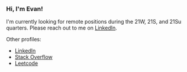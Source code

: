 ### Hi, I'm Evan!

I'm currently looking for remote positions during the 21W, 21S, and 21Su quarters. Please reach out to me on [LinkedIn](https://www.linkedin.com/in/evanbaldonado/).

Other profiles:

* [LinkedIn](https://www.linkedin.com/in/evanbaldonado/)
* [Stack Overflow](https://stackoverflow.com/users/14167361/evan-baldonado)
* [Leetcode](https://leetcode.com/evanbaldonado/)
